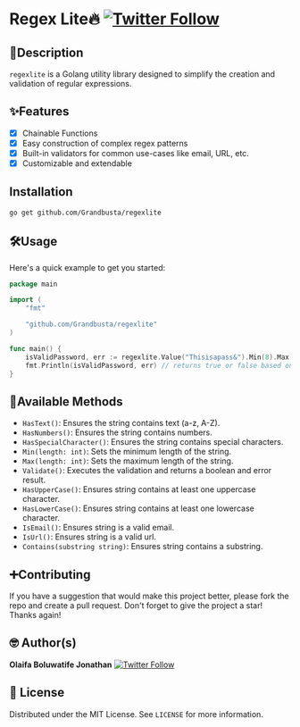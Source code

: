 # Regex Lite🔥 [![Twitter Follow](https://img.shields.io/twitter/follow/iamgrandbusta?style=social)](https://twitter.com/iamgrandbusta)

## 📖Description

`regexlite` is a Golang utility library designed to simplify the creation and validation of regular expressions.

## ✨Features

- [x] Chainable Functions
- [x] Easy construction of complex regex patterns
- [x] Built-in validators for common use-cases like email, URL, etc.
- [x] Customizable and extendable

## Installation

```bash
go get github.com/Grandbusta/regexlite
```

## 🛠️Usage

Here's a quick example to get you started:

```go
package main

import (
	"fmt"

	"github.com/Grandbusta/regexlite"
)

func main() {
	isValidPassword, err := regexlite.Value("Thisisapass&").Min(8).Max(30).HasUpperCase().HasSpecialCharacter().Validate()
	fmt.Println(isValidPassword, err) // returns true or false based on validation. err returns nil or error based on validation
}
```

## 📮Available Methods

- `HasText()`: Ensures the string contains text (a-z, A-Z).
- `HasNumbers()`: Ensures the string contains numbers.
- `HasSpecialCharacter()`: Ensures the string contains special characters.
- `Min(length: int)`: Sets the minimum length of the string.
- `Max(length: int)`: Sets the maximum length of the string.
- `Validate()`: Executes the validation and returns a boolean and error result.
- `HasUpperCase()`: Ensures string contains at least one uppercase character.
- `HasLowerCase()`: Ensures string contains at least one lowercase character.
- `IsEmail()`: Ensures string is a valid email.
- `IsUrl()`: Ensures string is a valid url.
- `Contains(substring string)`: Ensures string contains a substring.

## ➕Contributing

If you have a suggestion that would make this project better, please fork the repo and create a pull request.
Don't forget to give the project a star! Thanks again!

## 🤓 Author(s)

**Olaifa Boluwatife Jonathan** [![Twitter Follow](https://img.shields.io/twitter/follow/iamgrandbusta?style=social)](https://twitter.com/iamgrandbusta)

## 🔖 License

Distributed under the MIT License. See `LICENSE` for more information.

